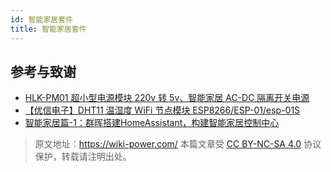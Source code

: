 ```yaml
---
id: 智能家居套件
title: 智能家居套件
---
```


## 参考与致谢

- [HLK-PM01 超小型电源模块 220v 转 5v、智能家居 AC-DC 隔离开关电源](https://item.taobao.com/item.htm?ut_sk=1.Yj3%2BRejs3GYDAFdo21Bc%2Brfs_21380790_1651841841412.Copy.1&id=43062142075&detailSharePosition=interactBar&iconType=commonIconType&sourceType=item&suid=F08F374D-DCD9-4A2E-9BFA-3B4B7E4032CB&shareUniqueId=15927154605&un=98c4b91fa04cd6894c6e4bed9157ce66&share_crt_v=1&un_site=0&spm=a2159r.13376460.0.0&sp_abtk=common_1_commonInfo&tbSocialPopKey=shareItem&sp_tk=anlqZjJRWWoyekU%3D&cpp=1&shareurl=true&short_name=h.fr08ikW&bxsign=scdKCs5G0sUfOnUKb_KX3MO1dvNLDWvRstGZ78-6OoJnc7upG3L5eJjpTwaHRNlH837yRqeHucpAQ7LDT51AJgDatrlwisd27Rn0xMcFTQ9qzmjp1DdULtooXVOXq7uvF_X&tk=jyjf2QYj2zE&app=chrome)
- [【优信电子】DHT11 温湿度 WiFi 节点模块 ESP8266/ESP-01/esp-01S](https://item.taobao.com/item.htm?ut_sk=1.Yj3%2BRejs3GYDAFdo21Bc%2Brfs_21380790_1651841841412.Copy.1&id=567949954974&detailSharePosition=interactBar&iconType=commonIconType&sourceType=item&suid=F37FA472-DF68-4AF8-9F62-712BBD39659C&shareUniqueId=15927005821&un=98c4b91fa04cd6894c6e4bed9157ce66&share_crt_v=1&un_site=0&spm=a2159r.13376460.0.0&sp_abtk=common_1_commonInfo&tbSocialPopKey=shareItem&sp_tk=QjNkUDJRWThsTnY%3D&cpp=1&shareurl=true&short_name=h.fIA2kyc&bxsign=scdilnaS_T-8s4rHGHqw2Az5LVvlyJZY29uivxO17P5iM6xPTzzz36FvnjTF55CwyO2TXwkwq5azOMVG5SUpONGmFR7uBoUSVTKQHoqDytBSllFjQ95wnFEORBS0EcQvZa8&tk=B3dP2QY8lNv&app=chrome)
- [智能家居篇-1：群晖搭建HomeAssistant，构建智能家居控制中心](https://codess.cc/archives/272.html)

> 原文地址：<https://wiki-power.com/>
> 本篇文章受 [CC BY-NC-SA 4.0](https://creativecommons.org/licenses/by/4.0/deed.zh) 协议保护，转载请注明出处。

